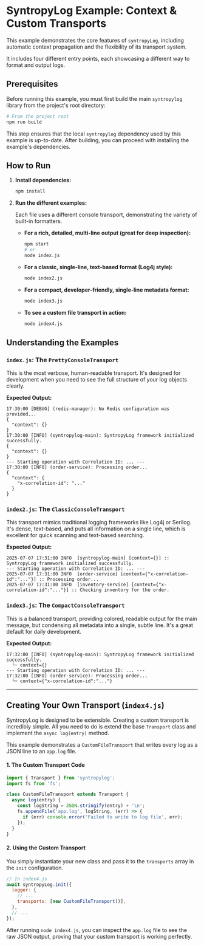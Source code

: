 # SyntropyLog Example: Context & Custom Transports

This example demonstrates the core features of `syntropyLog`, including automatic context propagation and the flexibility of its transport system.

It includes four different entry points, each showcasing a different way to format and output logs.

## Prerequisites

Before running this example, you must first build the main `syntropylog` library from the project's root directory:

```bash
# From the project root
npm run build
```

This step ensures that the local `syntropylog` dependency used by this example is up-to-date. After building, you can proceed with installing the example's dependencies.

## How to Run

1.  **Install dependencies:**
    ```bash
    npm install
    ```

2.  **Run the different examples:**

    Each file uses a different console transport, demonstrating the variety of built-in formatters.

    * **For a rich, detailed, multi-line output (great for deep inspection):**
        ```bash
        npm start
        # or
        node index.js
        ```

    * **For a classic, single-line, text-based format (Log4j style):**
        ```bash
        node index2.js
        ```

    * **For a compact, developer-friendly, single-line metadata format:**
        ```bash
        node index3.js
        ```
    
    * **To see a custom file transport in action:**
        ```bash
        node index4.js
        ```

## Understanding the Examples

### `index.js`: The `PrettyConsoleTransport`

This is the most verbose, human-readable transport. It's designed for development when you need to see the full structure of your log objects clearly.

**Expected Output:**
```
17:30:00 [DEBUG] (redis-manager): No Redis configuration was provided...
{
  "context": {}
}
17:30:00 [INFO] (syntropylog-main): SyntropyLog framework initialized successfully.
{
  "context": {}
}
--- Starting operation with Correlation ID: ... ---
17:30:00 [INFO] (order-service): Processing order...
{
  "context": {
    "x-correlation-id": "..."
  }
}
```

### `index2.js`: The `ClassicConsoleTransport`

This transport mimics traditional logging frameworks like Log4j or Serilog. It's dense, text-based, and puts all information on a single line, which is excellent for quick scanning and text-based searching.

**Expected Output:**
```
2025-07-07 17:31:00 INFO  [syntropylog-main] [context={}] :: SyntropyLog framework initialized successfully.
--- Starting operation with Correlation ID: ... ---
2025-07-07 17:31:00 INFO  [order-service] [context={"x-correlation-id":"..."}] :: Processing order...
2025-07-07 17:31:00 INFO  [inventory-service] [context={"x-correlation-id":"..."}] :: Checking inventory for the order.
```

### `index3.js`: The `CompactConsoleTransport`

This is a balanced transport, providing colored, readable output for the main message, but condensing all metadata into a single, subtle line. It's a great default for daily development.

**Expected Output:**
```
17:32:00 [INFO] (syntropylog-main): SyntropyLog framework initialized successfully.
  └─ context={}
--- Starting operation with Correlation ID: ... ---
17:32:00 [INFO] (order-service): Processing order...
  └─ context={"x-correlation-id":"..."}
```

---

## Creating Your Own Transport (`index4.js`)

SyntropyLog is designed to be extensible. Creating a custom transport is incredibly simple. All you need to do is extend the base `Transport` class and implement the `async log(entry)` method.

This example demonstrates a `CustomFileTransport` that writes every log as a JSON line to an `app.log` file.

#### 1. The Custom Transport Code

```javascript
import { Transport } from 'syntropylog';
import fs from 'fs';

class CustomFileTransport extends Transport {
  async log(entry) {
    const logString = JSON.stringify(entry) + '\n';
    fs.appendFile('app.log', logString, (err) => {
      if (err) console.error('Failed to write to log file', err);
    });
  }
}
```

#### 2. Using the Custom Transport

You simply instantiate your new class and pass it to the `transports` array in the `init` configuration.

```javascript
// In index4.js
await syntropyLog.init({
  logger: {
    // ...
    transports: [new CustomFileTransport()],
  },
  // ...
});
```

After running `node index4.js`, you can inspect the `app.log` file to see the raw JSON output, proving that your custom transport is working perfectly.
